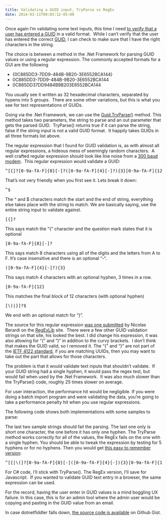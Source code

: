 ```yaml
---
title: Validating a GUID input, TryParse vs RegEx
date: 2014-03-11T00:03:12-05:00
---
```

Once again I&#8217;m validating some text inputs, this time I need [to verify that a user has entered a GUID](#fortherecord20141103) in a valid format.  While I can&#8217;t verify that the user has entered the correct [GUID](http://en.wikipedia.org/wiki/Globally_unique_identifier), I can check to make sure that I have the right characters in the string.

The choice is between a method in the .Net Framework for parsing GUID values or using a regular expression. The commonly accepted formats for a GUI are the following

<ul style="list-style-type: disc;">
  <li>
    {0C885DD3-7DD9-484B-9B20-3E6552BCA144}
  </li>
  <li>
    0C885DD3-7DD9-484B-9B20-3E6552BCA144
  </li>
  <li>
    0C885DD37DD9484B9B203E6552BCA144
  </li>
</ul>

You usually see it written as 32 hexadecimal characters, separated by hypens into 5 groups.  There are some other variations, but this is what you see for text representations of GUIDs.

Going via the .Net Framework, we can use the [Guid.TryParse()](http://msdn.microsoft.com/en-us/library/system.guid.tryparse(v=vs.110).aspx) method. This method takes two parameters, the string to parse and an out parameter that gets the parsed GUID.  TryParse() returns true if it can parse the string, false if the string input is not a valid GUID format.  It happily takes GUIDs in all three formats list above.

The regular expression that I found for GUID validation is, as with almost all regular expressions, a hideous mess of seemingly random characters.  A well crafted regular expression should look like line noise from a [300 baud modem](http://upload.wikimedia.org/wikipedia/commons/thumb/e/e5/Analogue_modem_-_acoustic_coupler.jpg/800px-Analogue_modem_-_acoustic_coupler.jpg).  This regular expression would validate a GUID:

<pre>^[{]?[0-9a-fA-F]{8}[-]?([0-9a-fA-F]{4}[-]?){3}[0-9a-fA-F]{12}[}]?$</pre>

That&#8217;s not very friendly when you first see it. Lets break it down:

<pre>^$</pre>

The ^ and $ characters match the start and the end of string, everything else takes place with the string to match. We are basically saying, use the entire string input to validate against.

<pre>[{]?</pre>

This says match the &#8220;{&#8221; character and the question mark states that it is optional

<pre>[0-9a-fA-F]{8}[-]?</pre>

This says match 8 characters using all of the digits and the letters from A to F. It&#8217;s case insensitive and there is an optional &#8220;-&#8220;.

<pre>([0-9a-fA-F]{4}[-]?){3}</pre>

This says match 4 characters with an optional hyphen, 3 times in a row.

<pre>[0-9a-fA-F]{12}</pre>

This matches the final block of 12 characters (with optional hyphen)

<pre>[\)|}]?$</pre>

We end with an optional match for &#8220;}&#8221;.

The source for this regular expression [was one submitted](http://www.regexlib.com/REDetails.aspx?regexp_id=672) by Nicolas Berardi on the [RegExLib](http://www.regexlib.com/) site.  There were a few other GUID validation strings on that site, his looked the best. I did change his expression, it was also allowing for &#8220;(&#8221; and &#8220;)&#8221; in addition to the curvy brackets.  I don&#8217;t think that makes the GUID valid, so I removed it. The &#8220;{&#8221; and &#8220;}&#8221; are not part of the [IETF 4122 standard](https://www.ietf.org/rfc/rfc4122.txt "A Universally Unique IDentifier (UUID) URN Namespace"), if you are matching UUIDs, then you may want to take out the part that allows for those characters.

The problem is that it would validate text inputs that shouldn&#8217;t validate.  If your GUID string had a single hyphen, it would pass the regex test, but would fail when used by the .Net Framework.  It was also much slower than the TryParse() code, roughly 25 times slower on average.

For user interaction, the performance hit would be negligible. If you were doing a batch import program and were validating the data, you&#8217;re going to take a performance penalty hit when you use regular expressions.

The following code shows both implementations with some samples to parse:



The last two sample strings should fail the parsing. The last one only is short one character, the one before it has only one hyphen. The TryParse method works correctly for all of the values, the RegEx fails on the one with a single hyphen. You should be able to tweak the expression by testing for 5 hyphens or for no hyphens. Then you would get [this easy to remember version](http://www.regexlib.com/REDetails.aspx?regexp_id=3919):

<pre>^[{|\(]?[0-9a-fA-F]{8}[-]([0-9a-fA-F]{4}[-]){3}[0-9a-fA-F]{12}[\)|}]?|[{|\(]?[0-9a-fA-F]{8}([0-9a-fA-F]{4}){3}[0-9a-fA-F]{12}[\)|}]?$</pre>

For C# code, I&#8217;ll stick with TryParse(). The RegEx version, I&#8217;ll save for Javascript.  If you wanted to validate GUID text entry in a browser, the same expression can be used.  
<a name="fortherecord20141103"></a>



For the record, having the user enter in GUID values is a mind boggling UX failure. In this case, this is for an admin tool where the admin user would be copying and pasting in the GUID value from an email.

In case dotnetfiddler falls down, [the source code is available](https://gist.github.com/anotherlab/9479197#file-regex-validation) on Github Gist.
